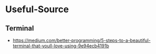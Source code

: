 # Useful-Source

## Terminal
- https://medium.com/better-programming/5-steps-to-a-beautiful-terminal-that-youll-love-using-9e94ecb4191b
